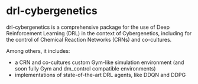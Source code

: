 # drl-cybergenetics

drl-cybergenetics is a comprehensive package for the use of Deep Reinforcement Learning (DRL) in the context of Cybergenetics, including for the control of Chemical Reaction Networks (CRNs) and co-cultures.

Among others, it includes:
- a CRN and co-cultures custom Gym-like simulation environment (and soon fully Gym and dm_control compatible environments)
- implementations of state-of-the-art DRL agents, like DDQN and DDPG 
